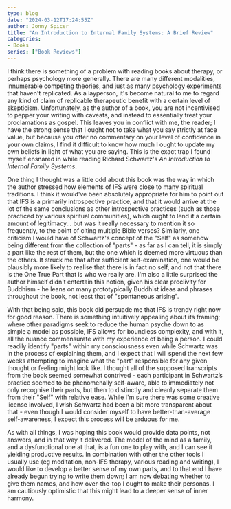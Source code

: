 ```yaml
---
type: blog
date: "2024-03-12T17:24:55Z"
author: Jonny Spicer
title: "An Introduction to Internal Family Systems: A Brief Review"
categories:
- Books
series: ["Book Reviews"]
---
```

I think there is something of a problem with reading books about therapy, or perhaps psychology more generally. There are many different modalities, innumerable competing theories, and just as many psychology experiments that haven't replicated. As a layperson, it's become natural to me to regard any kind of claim of replicable therapeutic benefit with a certain level of skepticism. Unfortunately, as the author of a book, you are not incentivised to pepper your writing with caveats, and instead to essentially treat your proclamations as gospel. This leaves you in conflict with me, the reader; I have the strong sense that I ought not to take what you say strictly at face value, but because you offer no commentary on your level of confidence in your own claims, I find it difficult to know how much I ought to update my own beliefs in light of what you are saying. This is the exact trap I found myself ensnared in while reading Richard Schwartz's *An Introduction to Internal Family Systems*. 

One thing I thought was a little odd about this book was the way in which the author stressed how elements of IFS were close to many spiritual traditions. I think it would've been absolutely appropriate for him to point out that IFS is a primarily introspective practice, and that it would arrive at the lot of the same conclusions as other introspective practices (such as those practiced by various spiritual communities), which ought to lend it a certain amount of legitimacy... but was it really necessary to mention it so frequently, to the point of citing multiple Bible verses? Similarly, one criticism I would have of Schwartz's concept of the "Self" as somehow being different from the collection of "parts" - as far as I can tell, it is simply a part like the rest of them, but the one which is deemed more virtuous than the others. It struck me that after sufficient self-examination, one would be plausibly more likely to realise that there is in fact no self, and not that there is the One True Part that is who we really are. I'm also a little surprised the author himself didn't entertain this notion, given his clear proclivity for Buddhism - he leans on many prototypically Buddhist ideas and phrases throughout the book, not least that of "spontaneous arising".

With that being said, this book did persuade me that IFS is trendy right now for good reason. There is something intuitively appealing about its framing; where other paradigms seek to reduce the human psyche down to as simple a model as possible, IFS allows for boundless complexity, and with it, all the nuance commensurate with my experience of being a person. I could readily identify "parts" within my consciousness even while Schwartz was in the process of explaining them, and I expect that I will spend the next few weeks attempting to imagine what the "part" responsible for any given thought or feeling might look like. I thought all of the supposed transcripts from the book seemed somewhat contrived - each participant in Schwartz’s practice seemed to be phenomenally self-aware, able to immediately not only recognise their parts, but then to distinctly and cleanly separate them from their "Self" with relative ease. While I'm sure there was some creative license involved, I wish Schwartz had been a bit more transparent about that - even though I would consider myself to have better-than-average self-awareness, I expect this process will be arduous for me.

As with all things, I was hoping this book would provide data points, not answers, and in that way it delivered. The model of the mind as a family, and a dysfunctional one at that, is a fun one to play with, and I can see it yielding productive results. In combination with other the other tools I usually use (eg meditation, non-IFS therapy, various reading and writing), I would like to develop a better sense of my own parts, and to that end I have already begun trying to write them down; I am now debating whether to give them names, and how over-the-top I ought to make their personas. I am cautiously optimistic that this might lead to a deeper sense of inner harmony.

